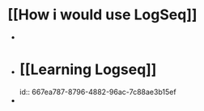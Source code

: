 # [[How i would use  LogSeq]]
-
- # [[Learning Logseq]]
  id:: 667ea787-8796-4882-96ac-7c88ae3b15ef
-